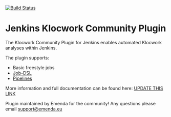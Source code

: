 [![Build Status](https://travis-ci.org/Emenda/klocwork-plugin.png)](https://travis-ci.org/Emenda/klocwork-plugin)

# Jenkins Klocwork Community Plugin

The Klocwork Community Plugin for Jenkins enables automated Klocwork analyses within Jenkins.

The plugin supports:
 * Basic freestyle jobs
 * [Job-DSL](https://wiki.jenkins-ci.org/display/JENKINS/Job+DSL+Plugin)
 * [Pipelines](https://wiki.jenkins-ci.org/display/JENKINS/Pipeline+Plugin)

More information and full documentation can be found here:
[UPDATE THIS LINK](http://emenda.com/)

Plugin maintained by Emenda for the community! Any questions please email [support@emenda.eu](mailto:support@emenda.eu)
